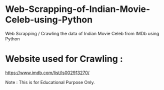 # Web-Scrapping-of-Indian-Movie-Celeb-using-Python
Web Scrapping / Crawling the data of Indian Movie Celeb from IMDb using Python


Website used for Crawling : 
===========================
https://www.imdb.com/list/ls002913270/

Note : This is for Educational Purpose Only.
